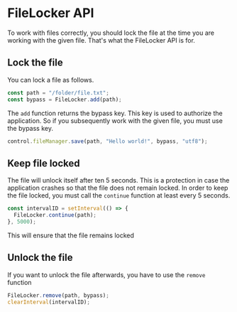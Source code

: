 # FileLocker API

To work with files correctly, you should lock the file at the time you are working with the given file. That's what the FileLocker API is for.

## Lock the file

You can lock a file as follows.

```javascript
const path = "/folder/file.txt";
const bypass = FileLocker.add(path);
```

The `add` function returns the bypass key. This key is used to authorize the application. So if you subsequently work with the given file, you must use the bypass key.

```javascript
control.fileManager.save(path, "Hello world!", bypass, "utf8");
```

## Keep file locked

The file will unlock itself after ten 5 seconds. This is a protection in case the application crashes so that the file does not remain locked. In order to keep the file locked, you must call the `continue` function at least every 5 seconds.

```javascript
const intervalID = setInterval(() => {
  FileLocker.continue(path);
}, 5000);
```

This will ensure that the file remains locked

## Unlock the file

If you want to unlock the file afterwards, you have to use the `remove` function

```javascript
FileLocker.remove(path, bypass);
clearInterval(intervalID);
```
